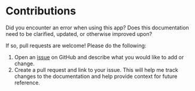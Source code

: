 # Contributions

Did you encounter an error when using this app? Does this documentation need to be clarified, updated, or otherwise improved upon? 

If so, pull requests are welcome! Please do the following:

1. Open an [issue](https://github.com/josh-wong/passGen/issues) on GitHub and describe what you would like to add or change.
2. Create a pull request and link to your issue. This will help me track changes to the documentation and help provide context for future reference.